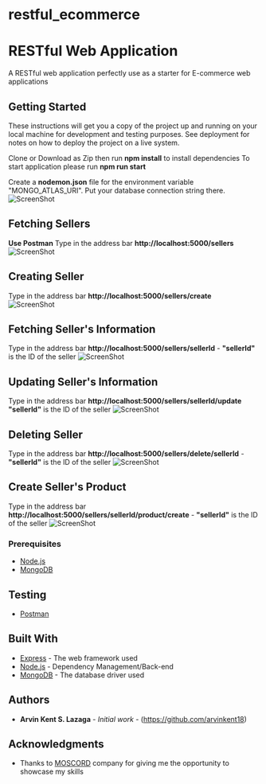# restful_ecommerce
# RESTful Web Application

A RESTful web application perfectly use as a starter for E-commerce web applications

## Getting Started

These instructions will get you a copy of the project up and running on your local machine for development and testing purposes. See deployment for notes on how to deploy the project on a live system.

Clone or Download as Zip then run **npm install** to install dependencies
To start application please run **npm run start**

Create a **nodemon.json** file for the environment variable "MONGO_ATLAS_URI". Put your database connection string there.
![ScreenShot](https://user-images.githubusercontent.com/32665778/72198606-021fb980-346b-11ea-89b7-f5bfa8013c36.PNG)

## Fetching Sellers ##
**Use Postman**
Type in the address bar **http://localhost:5000/sellers**
![ScreenShot](https://user-images.githubusercontent.com/32665778/72198290-65f3b380-3466-11ea-8726-9c993d4d828d.PNG)

## Creating Seller ##
Type in the address bar **http://localhost:5000/sellers/create**
![ScreenShot](https://user-images.githubusercontent.com/32665778/72198455-89b7f900-3468-11ea-9847-b0a5b43e2498.PNG)

## Fetching Seller's Information ##
Type in the address bar **http://localhost:5000/sellers/sellerId** - **"sellerId"** is the ID of the seller
![ScreenShot](https://user-images.githubusercontent.com/32665778/72198361-2d080e80-3467-11ea-97e7-0308ef45cbee.PNG)

## Updating Seller's Information ##
Type in the address bar **http://localhost:5000/sellers/sellerId/update** **"sellerId"** is the ID of the seller
![ScreenShot](https://user-images.githubusercontent.com/32665778/72198421-04344900-3468-11ea-8ccd-2bd188588f51.PNG)

## Deleting Seller ##
Type in the address bar **http://localhost:5000/sellers/delete/sellerId** - **"sellerId"** is the ID of the seller
![ScreenShot](https://user-images.githubusercontent.com/32665778/72198455-89b7f900-3468-11ea-9847-b0a5b43e2498.PNG)

## Create Seller's Product ##
Type in the address bar **http://localhost:5000/sellers/sellerId/product/create** - **"sellerId"** is the ID of the seller
![ScreenShot](https://user-images.githubusercontent.com/32665778/72198634-76f2f380-346b-11ea-9555-37697d9fd733.PNG)

### Prerequisites

* [Node.js](https://www.nodejs.org/)
* [MongoDB](https://www.mongodb.com)

## Testing
* [Postman](https://www.getpostman.com/)

## Built With

* [Express](https://www.express.com/) - The web framework used
* [Node.js](https://nodejs.org/) - Dependency Management/Back-end
* [MongoDB](https://www.mongodb.com) - The database driver used

## Authors

* **Arvin Kent S. Lazaga** - *Initial work* - (https://github.com/arvinkent18)

## Acknowledgments

* Thanks to [MOSCORD](https://www.moscord.com/) company for giving me the opportunity to showcase my skills
